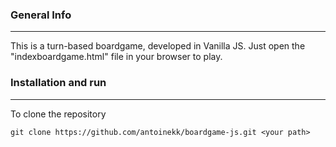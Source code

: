 ### General Info
***
This is a turn-based boardgame, developed in Vanilla JS. Just open the "indexboardgame.html" file in your browser to play.

### Installation and run
***

To clone the repository

```
git clone https://github.com/antoinekk/boardgame-js.git <your path>
```
